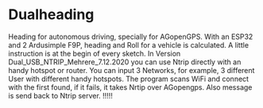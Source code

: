 # Dualheading
Heading for autonomous driving, specially for AGopenGPS. 
With an ESP32 and 2 Ardusimple F9P, heading and Roll for a vehicle is calculated. 
A little instruction is at the begin of every sketch. 
In Version Dual_USB_NTRIP_Mehrere_7.12.2020 you can use Ntrip directly with an handy hotspot or router.
You can input 3 Networks, for example, 3 different User with different handy hotspots.
The program scans WiFi and connect with the first found, if it fails, it takes Nrtip over AGopengps.
Also message is send back to Ntrip server. !!!!!
